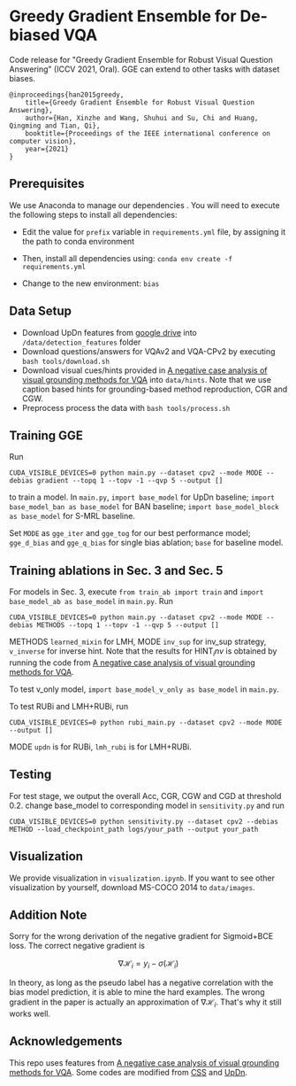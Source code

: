 # Greedy Gradient Ensemble for De-biased VQA
Code release for "Greedy Gradient Ensemble for Robust Visual Question Answering" (ICCV 2021, Oral). GGE can extend to other tasks with dataset biases.

```
@inproceedings{han2015greedy,
	title={Greedy Gradient Ensemble for Robust Visual Question Answering},
	author={Han, Xinzhe and Wang, Shuhui and Su, Chi and Huang, Qingming and Tian, Qi},
	booktitle={Proceedings of the IEEE international conference on computer vision},
	year={2021}
}
```

## Prerequisites

We use Anaconda to manage our dependencies . You will need to execute the following steps to install all dependencies:

- Edit the value for `prefix` variable in `requirements.yml` file, by assigning it the path to conda environment

- Then, install all dependencies using:
``conda env create -f requirements.yml``

- Change to the new environment:
``bias``


## Data Setup
- Download UpDn features from [google drive](https://drive.google.com/drive/folders/1IXTsTudZtYLqmKzsXxIZbXfCnys_Izxr) into `/data/detection_features` folder
- Download questions/answers for VQAv2 and VQA-CPv2 by executing `bash tools/download.sh`
- Download visual cues/hints provided in [A negative case analysis of visual grounding methods for VQA](https://drive.google.com/drive/folders/1fkydOF-_LRpXK1ecgst5XujhyQdE6It7?usp=sharing) into `data/hints`. Note that we use caption based hints for grounding-based method reproduction, CGR and CGW.
- Preprocess process the data with `bash tools/process.sh`

## Training GGE
Run
```
CUDA_VISIBLE_DEVICES=0 python main.py --dataset cpv2 --mode MODE --debias gradient --topq 1 --topv -1 --qvp 5 --output [] 
```
to train a model.  In `main.py`, `import base_model` for UpDn baseline; `import base_model_ban as base_model` for BAN baseline; `import base_model_block as base_model` for S-MRL baseline.

Set `MODE` as `gge_iter` and `gge_tog` for our best performance model; `gge_d_bias` and `gge_q_bias` for single bias ablation; `base` for baseline model.

## Training ablations in Sec. 3 and Sec. 5
For models in Sec. 3, execute `from train_ab import train` and `import base_model_ab as base_model` in `main.py`. Run
```
CUDA_VISIBLE_DEVICES=0 python main.py --dataset cpv2 --mode MODE --debias METHODS --topq 1 --topv -1 --qvp 5 --output [] 
```
METHODS `learned_mixin` for LMH, MODE `inv_sup` for inv_sup strategy, `v_inverse` for inverse hint. Note that the results for HINT$_inv$ is obtained by running the code from [A negative case analysis of visual grounding methods for VQA](https://drive.google.com/drive/folders/1fkydOF-_LRpXK1ecgst5XujhyQdE6It7?usp=sharing).

To test v_only model, `import base_model_v_only as base_model` in `main.py`.

To test RUBi and LMH+RUBi, run
```
CUDA_VISIBLE_DEVICES=0 python rubi_main.py --dataset cpv2 --mode MODE --output [] 
```
MODE `updn` is for RUBi, `lmh_rubi` is for LMH+RUBi.

## Testing
For test stage, we output the overall Acc, CGR, CGW and CGD at threshold 0.2. 
change base_model to corresponding model in `sensitivity.py` and run
```
CUDA_VISIBLE_DEVICES=0 python sensitivity.py --dataset cpv2 --debias METHOD --load_checkpoint_path logs/your_path --output your_path
```
## Visualization
We provide visualization in `visualization.ipynb`. If you want to see other visualization by yourself, download MS-COCO 2014 to `data/images`.

## Addition Note
Sorry for the wrong derivation of the negative gradient for Sigmoid+BCE loss.
The correct negative gradient is

$$
	\nabla \mathcal{H}_i= y_i - \sigma(\mathcal{H}_i)
$$

In theory, as long as the pseudo label has a negative correlation with the bias model prediction, it is able to mine the hard examples.
The wrong gradient in the paper is actually an approximation of $\nabla \mathcal{H}_i$. That's why it still works well.

## Acknowledgements

This repo uses features from [A negative case analysis of visual grounding methods for VQA](https://github.com/erobic/negative_analysis_of_grounding). Some codes are modified from [CSS](https://github.com/yanxinzju/CSS-VQA) and [UpDn](https://github.com/chrisc36/bottom-up-attention-vqa).

